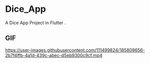 # Dice_App

A Dice App Project in Flutter .

## GIF
https://user-images.githubusercontent.com/111499824/185809656-2b7f4ffb-4a1d-439c-abec-d5eb9300c9cf.mp4


